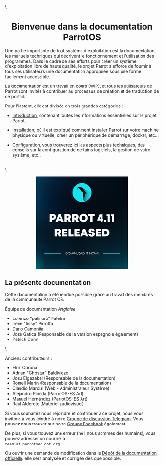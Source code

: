 \

<h1 align="center">Bienvenue dans la documentation ParrotOS</h1>

Une partie importante de tout système d'exploitation est la documentation, les manuels techniques qui décrivent le fonctionnement et l'utilisation des programmes. Dans le cadre de ses efforts pour créer un système d'exploitation libre de haute qualité, le projet Parrot s'efforce de fournir à tous ses utilisateurs une documentation appropriée sous une forme facilement accessible.

La documentation est un travail en cours (WIP), et tous les utilisateurs de Parrot sont invités à contribuer au processus de création et de traduction de ce portail.

Pour l'instant, elle est divisée en trois grandes catégories :

- [Introduction](<./qu-est-ce-que-parrot.md>), contenant toutes les informations essentielles sur le projet Parrot.

- [Installation](<./installation.md>), où il est expliqué comment installer Parrot sur votre machine physique ou virtuelle, créer un périphérique de démarrage, docker, etc...

- [Configuration](<./parrot-software-management.md>), vous trouverez ici les aspects plus techniques, des conseils sur la configuration de certains logiciels, la gestion de votre système, etc...

\
\

<div style="text-align: center;">
    <a href="https://parrotsec.org/download/"><img src="./images/parrot-4.11.jpg" width="60%"/></a>
</div>


## La présente documentation ##

Cette documentation a été rendue possible grâce au travail des membres de la communauté Parrot OS.

Équipe de documentation *Anglaise* 
- Lorenzo "palinuro" Faletra
- Irene "tissy" Pirrotta
- Dario Camonita
- José Gatica (Responsable de la version espagnole également)
- Patrick Dunn

\

Anciens contributeurs :
- Eloir Corona
- Adrian "Ghostar" Baldiviezo
- Josu Elgezabal (Responsable de la documentation)
- Romell Marín (Responsable de la documentation)
- Claudio Marcial (Web - Administrateur Système)
- Alejandro Pineda (ParrotOS-ES Art)
- Manuel Hernández (ParrotOS-ES Art)
- Raúl Alderete (Matériel audiovisuel)

Si vous souhaitez nous rejoindre et contribuer à ce projet, nous vous invitons à vous joindre à notre [Groupe de discussion Telegram](https://t.me/parrotsecgroup). Vous pouvez nous trouver sur notre [Groupe Facebook](https://www.facebook.com/groups/parrotsec) également.

De plus, si vous trouvez une erreur (hé ! nous sommes des humains), vous pouvez adresser un courriel à :
\
`team at parrotsec dot org`

Ou ouvrir une demande de modification dans le [Dépôt de la documentation officielle](https://nest.parrotsec.org/org/documentation). elle sera analysée et corrigée dès que possible.
